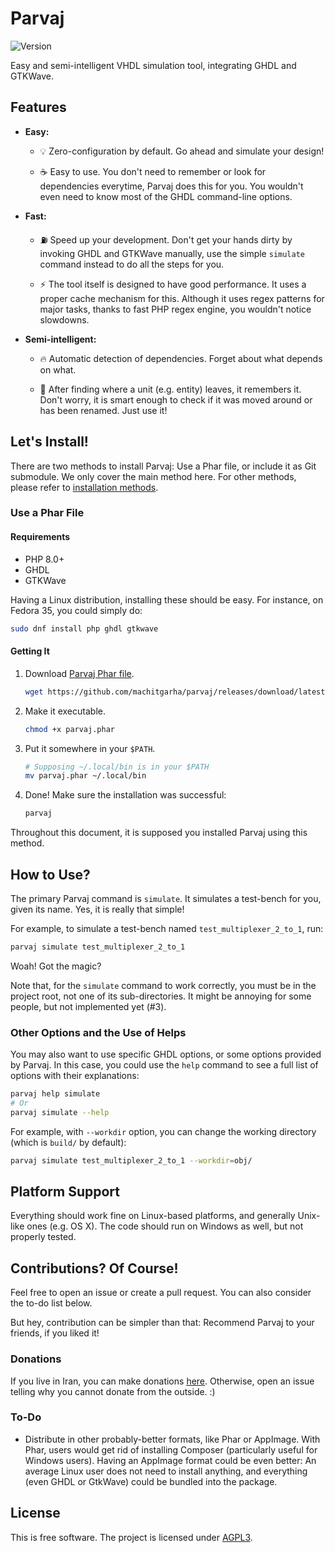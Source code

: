# Parvaj

![Version](https://img.shields.io/github/v/tag/machitgarha/parvaj?color=purple&label=Version&style=flat-square)

Easy and semi-intelligent VHDL simulation tool, integrating GHDL and GTKWave.

## Features

-   **Easy:**

    -   💡 Zero-configuration by default. Go ahead and simulate your design!

    -   ☕ Easy to use. You don't need to remember or look for dependencies everytime, Parvaj does this for you. You wouldn't even need to know most of the GHDL command-line options.

    <!-- TODO: Add this when AppImage is provided:
    -   ☔ Simple installation process, by providing Phar files.
    -->

-   **Fast:**

    -   ⛽ Speed up your development. Don't get your hands dirty by invoking GHDL and GTKWave manually, use the simple `simulate` command instead to do all the steps for you.

    -   ⚡ The tool itself is designed to have good performance. It uses a proper cache mechanism for this. Although it uses regex patterns for major tasks, thanks to fast PHP regex engine, you wouldn't notice slowdowns.

-   **Semi-intelligent:**

    -   🔥 Automatic detection of dependencies. Forget about what depends on what.

    -   🧠 After finding where a unit (e.g. entity) leaves, it remembers it. Don't worry, it is smart enough to check if it was moved around or has been renamed. Just use it!

## Let's Install!

There are two methods to install Parvaj: Use a Phar file, or include it as Git submodule. We only cover the main method here. For other methods, please refer to [installation methods](docs/en/installation.md).

### Use a Phar File

#### Requirements

-   PHP 8.0+
-   GHDL
-   GTKWave

Having a Linux distribution, installing these should be easy. For instance, on Fedora 35, you could simply do:

```bash
sudo dnf install php ghdl gtkwave
```

#### Getting It

1.  Download [Parvaj Phar file](https://github.com/machitgarha/parvaj/releases/download/latest/parvaj.phar).

    ```bash
    wget https://github.com/machitgarha/parvaj/releases/download/latest/parvaj.phar
    ```

1.  Make it executable.

    ```bash
    chmod +x parvaj.phar
    ```

1.  Put it somewhere in your `$PATH`.

    ```bash
    # Supposing ~/.local/bin is in your $PATH
    mv parvaj.phar ~/.local/bin
    ```

1.  Done! Make sure the installation was successful:

    ```bash
    parvaj
    ```

Throughout this document, it is supposed you installed Parvaj using this method.

## How to Use?

The primary Parvaj command is `simulate`. It simulates a test-bench for you, given its name. Yes, it is really that simple!

For example, to simulate a test-bench named `test_multiplexer_2_to_1`, run:

```bash
parvaj simulate test_multiplexer_2_to_1
```

Woah! Got the magic?

Note that, for the `simulate` command to work correctly, you must be in the project root, not one of its sub-directories. It might be annoying for some people, but not implemented yet (#3).

### Other Options and the Use of Helps

You may also want to use specific GHDL options, or some options provided by Parvaj. In this case, you could use the `help` command to see a full list of options with their explanations:

```bash
parvaj help simulate
# Or
parvaj simulate --help
```

For example, with `--workdir` option, you can change the working directory (which is `build/` by default):

```bash
parvaj simulate test_multiplexer_2_to_1 --workdir=obj/
```
## Platform Support

Everything should work fine on Linux-based platforms, and generally Unix-like ones (e.g. OS X). The code should run on Windows as well, but not properly tested.

## Contributions? Of Course!

Feel free to open an issue or create a pull request. You can also consider the to-do list below.

But hey, contribution can be simpler than that: Recommend Parvaj to your friends, if you liked it!

### Donations

If you live in Iran, you can make donations [here](https://coffeebede.ir/buycoffee/machitgarha). Otherwise, open an issue telling why you cannot donate from the outside. :)

### To-Do

-   Distribute in other probably-better formats, like Phar or AppImage. With Phar, users would get rid of installing Composer (particularly useful for Windows users). Having an AppImage format could be even better: An average Linux user does not need to install anything, and everything (even GHDL or GtkWave) could be bundled into the package.

## License

This is free software. The project is licensed under [AGPL3](./LICENSE.md).
